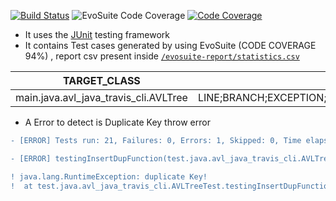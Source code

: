 [![Build Status](https://app.travis-ci.com/gptshubham595/avl_java_travis_cli.svg?branch=main)](https://app.travis-ci.com/gptshubham595/avl_java_travis_cli)
![EvoSuite Code Coverage](https://img.shields.io/badge/EvoSuite%20Code%20Coverage-94%25-yellowgreen)
[![Code Coverage](https://codecov.io/github/gptshubham595/avl_java_travis_cli/branch/main/graph/badge.svg)](https://codecov.io/gh/gptshubham595/avl_java_travis_cli)


- It uses the [JUnit](https://junit.org) testing framework
- It contains Test cases generated by using EvoSuite (CODE COVERAGE 94%) , report csv present inside [`/evosuite-report/statistics.csv`](https://github.com/gptshubham595/avl_java_travis_cli/blob/main/evosuite-report/statistics.csv)



| TARGET_CLASS                      | criterion                                                                  | Coverage           | Total_Goals | Covered_Goals | 
| ----------------------------------|:--------------------------------------------------------------------------:| ------------------:| -----------:| -------------:|
| main.java.avl_java_travis_cli.AVLTree | LINE;BRANCH;EXCEPTION;WEAKMUTATION;OUTPUT;METHOD;METHODNOEXCEPTION;CBRANCH | 0.9424876412429378 | 378         | 353           | 

- A Error to detect is Duplicate Key throw error

```diff
- [ERROR] Tests run: 21, Failures: 0, Errors: 1, Skipped: 0, Time elapsed: 0.573 s <<< FAILURE! - in test.java.avl_java_travis_cli.AVLTreeTest

- [ERROR] testingInsertDupFunction(test.java.avl_java_travis_cli.AVLTreeTest)  Time elapsed: 0.421 s  <<< ERROR!

! java.lang.RuntimeException: duplicate Key!
!  at test.java.avl_java_travis_cli.AVLTreeTest.testingInsertDupFunction(AVLTreeTest.java:240)
```

